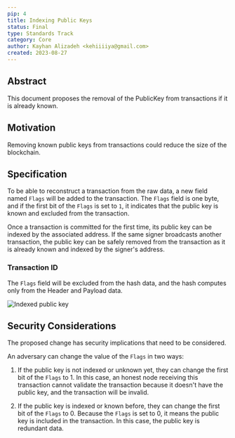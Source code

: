 ```yaml
---
pip: 4
title: Indexing Public Keys 
status: Final 
type: Standards Track
category: Core
author: Kayhan Alizadeh <kehiiiiya@gmail.com>
created: 2023-08-27
---
```


## Abstract

This document proposes the removal of the PublicKey from transactions if it is already known.

## Motivation

Removing known public keys from transactions could reduce the size of the blockchain.

## Specification

To be able to reconstruct a transaction from the raw data, a new field named `Flags` will be added to the transaction. The `Flags` field is one byte, and if the first bit of the `Flags` is set to `1`, it indicates that the public key is known and excluded from the transaction.

Once a transaction is committed for the first time, its public key can be indexed by the associated address. If the same signer broadcasts another transaction, the public key can be safely removed from the transaction as it is already known and indexed by the signer's address.

### Transaction ID

The `Flags` field will be excluded from the hash data, and the hash computes only from the Header and Payload data.

![Indexed public key](../assets/pip-4/indexed-public-key.png)

## Security Considerations

The proposed change has security implications that need to be considered.

An adversary can change the value of the `Flags` in two ways:

1. If the public key is not indexed or unknown yet, they can change the first bit of the `Flags` to 1. In this case, an honest node receiving this transaction cannot validate the transaction because it doesn't have the public key, and the transaction will be invalid.

2. If the public key is indexed or known before, they can change the first bit of the `Flags` to 0. Because the `Flags` is set to 0, it means the public key is included in the transaction. In this case, the public key is redundant data.
